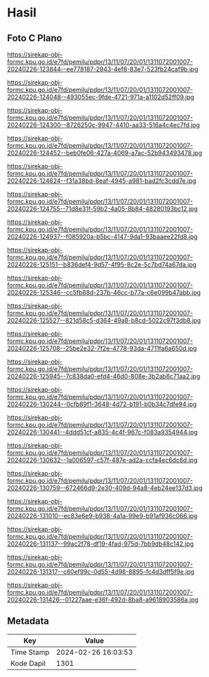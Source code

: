 # Hasil

## Foto C Plano

https://sirekap-obj-formc.kpu.go.id/e7fd/pemilu/pdpr/13/11/07/20/01/1311072001007-20240226-123844--ee778187-2943-4ef8-83e7-523fb24caf9b.jpg

https://sirekap-obj-formc.kpu.go.id/e7fd/pemilu/pdpr/13/11/07/20/01/1311072001007-20240226-124048--493055ec-9fde-4721-971a-a1102d52ff09.jpg

https://sirekap-obj-formc.kpu.go.id/e7fd/pemilu/pdpr/13/11/07/20/01/1311072001007-20240226-124300--8726250c-9947-4410-aa33-516a4c4ec7fd.jpg

https://sirekap-obj-formc.kpu.go.id/e7fd/pemilu/pdpr/13/11/07/20/01/1311072001007-20240226-124452--beb0fe06-427a-4069-a7ac-52b943493478.jpg

https://sirekap-obj-formc.kpu.go.id/e7fd/pemilu/pdpr/13/11/07/20/01/1311072001007-20240226-124624--f31a38bd-8eaf-4945-a981-bad2fc3cdd7e.jpg

https://sirekap-obj-formc.kpu.go.id/e7fd/pemilu/pdpr/13/11/07/20/01/1311072001007-20240226-124755--71d8e31f-59b2-4a05-8b84-48280193bc12.jpg

https://sirekap-obj-formc.kpu.go.id/e7fd/pemilu/pdpr/13/11/07/20/01/1311072001007-20240226-124937--f085920a-b5bc-4147-9da1-93baaee22fd8.jpg

https://sirekap-obj-formc.kpu.go.id/e7fd/pemilu/pdpr/13/11/07/20/01/1311072001007-20240226-125151--b836def4-9d57-4f95-8c2e-5c7bd74a67da.jpg

https://sirekap-obj-formc.kpu.go.id/e7fd/pemilu/pdpr/13/11/07/20/01/1311072001007-20240226-125346--cc5fb88d-237b-46cc-b77a-c6e099b47abb.jpg

https://sirekap-obj-formc.kpu.go.id/e7fd/pemilu/pdpr/13/11/07/20/01/1311072001007-20240226-125527--821d58c5-d364-49a8-b8cd-5022c97f3db8.jpg

https://sirekap-obj-formc.kpu.go.id/e7fd/pemilu/pdpr/13/11/07/20/01/1311072001007-20240226-125708--25be2e32-7f2e-4778-93da-4711fa6a650d.jpg

https://sirekap-obj-formc.kpu.go.id/e7fd/pemilu/pdpr/13/11/07/20/01/1311072001007-20240226-125945--7c838da0-efd4-46d0-808e-3b2ab6c71aa2.jpg

https://sirekap-obj-formc.kpu.go.id/e7fd/pemilu/pdpr/13/11/07/20/01/1311072001007-20240226-130244--0cfb89f1-3648-4d72-b191-b0b34c7dfe94.jpg

https://sirekap-obj-formc.kpu.go.id/e7fd/pemilu/pdpr/13/11/07/20/01/1311072001007-20240226-130441--4ddd51cf-a835-4c4f-967c-f083a9354944.jpg

https://sirekap-obj-formc.kpu.go.id/e7fd/pemilu/pdpr/13/11/07/20/01/1311072001007-20240226-130632--1a006597-c57f-487e-ad2a-ccfa4ec6dc6d.jpg

https://sirekap-obj-formc.kpu.go.id/e7fd/pemilu/pdpr/13/11/07/20/01/1311072001007-20240226-130759--672466d9-2e30-409d-94a8-4eb24ee137d3.jpg

https://sirekap-obj-formc.kpu.go.id/e7fd/pemilu/pdpr/13/11/07/20/01/1311072001007-20240226-131010--ec83e6e9-b938-4a1a-99e9-b91af936c066.jpg

https://sirekap-obj-formc.kpu.go.id/e7fd/pemilu/pdpr/13/11/07/20/01/1311072001007-20240226-131137--99ac2f78-df19-4fad-975d-7bb9db48c142.jpg

https://sirekap-obj-formc.kpu.go.id/e7fd/pemilu/pdpr/13/11/07/20/01/1311072001007-20240226-131317--c60ef99c-0d55-4d98-8895-fc4d3dff5f9e.jpg

https://sirekap-obj-formc.kpu.go.id/e7fd/pemilu/pdpr/13/11/07/20/01/1311072001007-20240226-131426--01227aae-e36f-492d-8ba8-a9618903586a.jpg


## Metadata

| Key        | Value               |
| ---------- | ------------------- |
| Time Stamp | 2024-02-26 16:03:53 |
| Kode Dapil | 1301                |



